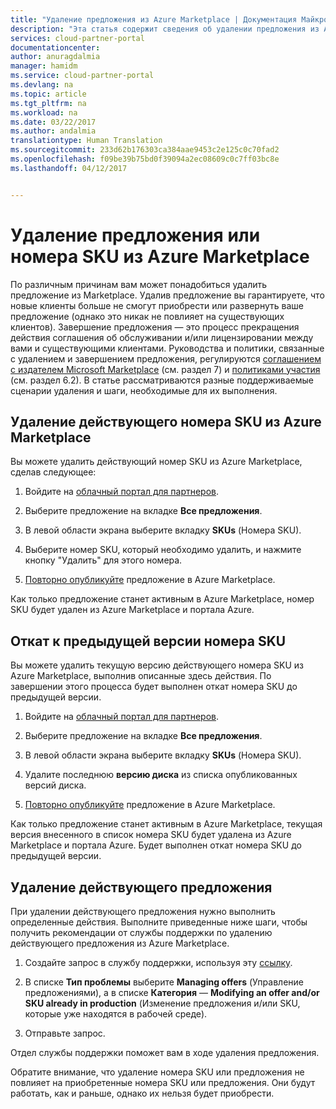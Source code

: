 ```yaml
---
title: "Удаление предложения из Azure Marketplace | Документация Майкрософт"
description: "Эта статья содержит сведения об удалении предложения из Azure Marketplace"
services: cloud-partner-portal
documentationcenter: 
author: anuragdalmia
manager: hamidm
ms.service: cloud-partner-portal
ms.devlang: na
ms.topic: article
ms.tgt_pltfrm: na
ms.workload: na
ms.date: 03/22/2017
ms.author: andalmia
translationtype: Human Translation
ms.sourcegitcommit: 233d62b176303ca384aae9453c2e125c0c70fad2
ms.openlocfilehash: f09be39b75bd0f39094a2ec08609c0c7ff03bc8e
ms.lasthandoff: 04/12/2017


---
```

# <a name="delete-an-offersku-from-azure-marketplace"></a>Удаление предложения или номера SKU из Azure Marketplace

По различным причинам вам может понадобиться удалить предложение из Marketplace.  Удалив предложение вы гарантируете, что новые клиенты больше не смогут приобрести или развернуть ваше предложение (однако это никак не повлияет на существующих клиентов). Завершение предложения — это процесс прекращения действия соглашения об обслуживании и/или лицензировании между вами и существующими клиентами.  Руководства и политики, связанные с удалением и завершением предложения, регулируются [соглашением с издателем Microsoft Marketplace](http://go.microsoft.com/fwlink/?LinkID=699560) (см. раздел 7) и [политиками участия](https://azure.microsoft.com/support/legal/marketplace/participation-policies/) (см. раздел 6.2).   В статье рассматриваются разные поддерживаемые сценарии удаления и шаги, необходимые для их выполнения.

## <a name="delete-a-live-sku-from-azure-marketplace"></a>Удаление действующего номера SKU из Azure Marketplace

Вы можете удалить действующий номер SKU из Azure Marketplace, сделав следующее:

1.  Войдите на [облачный портал для партнеров](https://cloudpartner.azure.com/).

2.  Выберите предложение на вкладке **Все предложения**.

3.  В левой области экрана выберите вкладку **SKUs** (Номера SKU).

4.  Выберите номер SKU, который необходимо удалить, и нажмите кнопку "Удалить" для этого номера.

5.  [Повторно опубликуйте](./Cloud-partner-portal-make-offer-live-on-Azure-Marketplace.md) предложение в Azure Marketplace.

Как только предложение станет активным в Azure Marketplace, номер SKU будет удален из Azure Marketplace и портала Azure.

## <a name="rollback-to-a-previous-sku-version"></a>Откат к предыдущей версии номера SKU

Вы можете удалить текущую версию действующего номера SKU из Azure Marketplace, выполнив описанные здесь действия. По завершении этого процесса будет выполнен откат номера SKU до предыдущей версии.

1.  Войдите на [облачный портал для партнеров](https://cloudpartner.azure.com/).

2.  Выберите предложение на вкладке **Все предложения**.

3.  В левой области экрана выберите вкладку **SKUs** (Номера SKU).

4.  Удалите последнюю **версию диска** из списка опубликованных версий диска.

5.  [Повторно опубликуйте](./Cloud-partner-portal-make-offer-live-on-Azure-Marketplace.md) предложение в Azure Marketplace.

Как только предложение станет активным в Azure Marketplace, текущая версия внесенного в список номера SKU будет удалена из Azure Marketplace и портала Azure. Будет выполнен откат номера SKU до предыдущей версии.

## <a name="delete-a-live-offer"></a>Удаление действующего предложения

При удалении действующего предложения нужно выполнить определенные действия. Выполните приведенные ниже шаги, чтобы получить рекомендации от службы поддержки по удалению действующего предложения из Azure Marketplace.

1.  Создайте запрос в службу поддержки, используя эту [ссылку](https://go.microsoft.com/fwlink/?linkid=844975).

2.  В списке **Тип проблемы** выберите **Managing offers** (Управление предложениями), а в списке **Категория** — **Modifying an offer and/or SKU already in production** (Изменение предложения и/или SKU, которые уже находятся в рабочей среде).

3.  Отправьте запрос.

Отдел службы поддержки поможет вам в ходе удаления предложения.

Обратите внимание, что удаление номера SKU или предложения не повлияет на приобретенные номера SKU или предложения. Они будут работать, как и раньше, однако их нельзя будет приобрести.  
